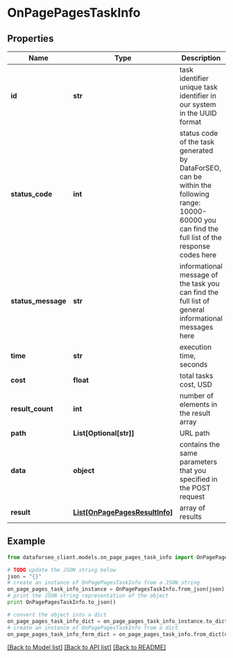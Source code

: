# OnPagePagesTaskInfo


## Properties

Name | Type | Description | Notes
------------ | ------------- | ------------- | -------------
**id** | **str** | task identifier unique task identifier in our system in the UUID format | [optional] 
**status_code** | **int** | status code of the task generated by DataForSEO, can be within the following range: 10000-60000 you can find the full list of the response codes here | [optional] 
**status_message** | **str** | informational message of the task you can find the full list of general informational messages here | [optional] 
**time** | **str** | execution time, seconds | [optional] 
**cost** | **float** | total tasks cost, USD | [optional] 
**result_count** | **int** | number of elements in the result array | [optional] 
**path** | **List[Optional[str]]** | URL path | [optional] 
**data** | **object** | contains the same parameters that you specified in the POST request | [optional] 
**result** | [**List[OnPagePagesResultInfo]**](OnPagePagesResultInfo.md) | array of results | [optional] 

## Example

```python
from dataforseo_client.models.on_page_pages_task_info import OnPagePagesTaskInfo

# TODO update the JSON string below
json = "{}"
# create an instance of OnPagePagesTaskInfo from a JSON string
on_page_pages_task_info_instance = OnPagePagesTaskInfo.from_json(json)
# print the JSON string representation of the object
print OnPagePagesTaskInfo.to_json()

# convert the object into a dict
on_page_pages_task_info_dict = on_page_pages_task_info_instance.to_dict()
# create an instance of OnPagePagesTaskInfo from a dict
on_page_pages_task_info_form_dict = on_page_pages_task_info.from_dict(on_page_pages_task_info_dict)
```
[[Back to Model list]](../README.md#documentation-for-models) [[Back to API list]](../README.md#documentation-for-api-endpoints) [[Back to README]](../README.md)


